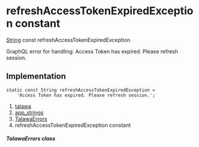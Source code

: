 
<div>

# refreshAccessTokenExpiredException constant

</div>


[String](https://api.flutter.dev/flutter/dart-core/String-class.html)
const refreshAccessTokenExpiredException



GraphQL error for handling: Access Token has expired. Please refresh
session.



## Implementation

``` language-dart
static const String refreshAccessTokenExpiredException =
    'Access Token has expired. Please refresh session.';
```







1.  [talawa](../../index.md)
2.  [app_strings](../../constants_app_strings/)
3.  [TalawaErrors](../../constants_app_strings/TalawaErrors-class.md)
4.  refreshAccessTokenExpiredException constant

##### TalawaErrors class







